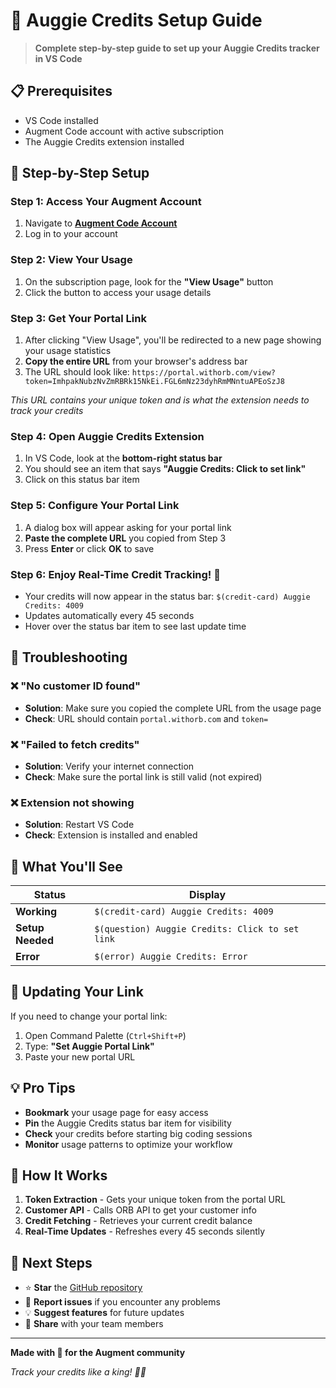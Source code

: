 # 🚀 Auggie Credits Setup Guide

> **Complete step-by-step guide to set up your Auggie Credits tracker in VS Code**

## 📋 Prerequisites

- VS Code installed
- Augment Code account with active subscription
- The Auggie Credits extension installed

## 🎯 Step-by-Step Setup

### Step 1: Access Your Augment Account
1. Navigate to **[Augment Code Account](https://app.augmentcode.com/account/subscription)**
2. Log in to your account

### Step 2: View Your Usage
1. On the subscription page, look for the **"View Usage"** button
2. Click the button to access your usage details

### Step 3: Get Your Portal Link
1. After clicking "View Usage", you'll be redirected to a new page showing your usage statistics
2. **Copy the entire URL** from your browser's address bar
3. The URL should look like: `https://portal.withorb.com/view?token=ImhpakNubzNvZmRBRk15NkEi.FGL6mNz23dyhRmMNntuAPEoSzJ8`

*This URL contains your unique token and is what the extension needs to track your credits*

### Step 4: Open Auggie Credits Extension
1. In VS Code, look at the **bottom-right status bar**
2. You should see an item that says **"Auggie Credits: Click to set link"**
3. Click on this status bar item

### Step 5: Configure Your Portal Link
1. A dialog box will appear asking for your portal link
2. **Paste the complete URL** you copied from Step 3
3. Press **Enter** or click **OK** to save

### Step 6: Enjoy Real-Time Credit Tracking! 🎉
- Your credits will now appear in the status bar: `$(credit-card) Auggie Credits: 4009`
- Updates automatically every 45 seconds
- Hover over the status bar item to see last update time

## 🔧 Troubleshooting

### ❌ "No customer ID found"
- **Solution**: Make sure you copied the complete URL from the usage page
- **Check**: URL should contain `portal.withorb.com` and `token=`

### ❌ "Failed to fetch credits"
- **Solution**: Verify your internet connection
- **Check**: Make sure the portal link is still valid (not expired)

### ❌ Extension not showing
- **Solution**: Restart VS Code
- **Check**: Extension is installed and enabled

## 🎨 What You'll See

| Status | Display |
|--------|---------|
| **Working** | `$(credit-card) Auggie Credits: 4009` |
| **Setup Needed** | `$(question) Auggie Credits: Click to set link` |
| **Error** | `$(error) Auggie Credits: Error` |

## 🔄 Updating Your Link

If you need to change your portal link:
1. Open Command Palette (`Ctrl+Shift+P`)
2. Type: **"Set Auggie Portal Link"**
3. Paste your new portal URL

## 💡 Pro Tips

- **Bookmark** your usage page for easy access
- **Pin** the Auggie Credits status bar item for visibility
- **Check** your credits before starting big coding sessions
- **Monitor** usage patterns to optimize your workflow

## 🤖 How It Works

1. **Token Extraction** - Gets your unique token from the portal URL
2. **Customer API** - Calls ORB API to get your customer info
3. **Credit Fetching** - Retrieves your current credit balance
4. **Real-Time Updates** - Refreshes every 45 seconds silently

## 🎯 Next Steps

- ⭐ **Star** the [GitHub repository](https://github.com/svsairevanth12/augment-credits)
- 🐛 **Report issues** if you encounter any problems
- 💡 **Suggest features** for future updates
- 📢 **Share** with your team members

---

**Made with 💜 for the Augment community**

*Track your credits like a king! 🤖👑*
